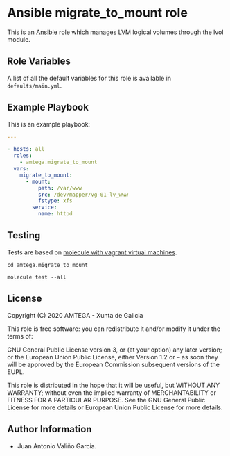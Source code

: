 # Ansible migrate_to_mount role

This is an [Ansible](http://www.ansible.com) role which manages LVM logical volumes through the lvol module.

## Role Variables

A list of all the default variables for this role is available in `defaults/main.yml`.

## Example Playbook

This is an example playbook:

```yaml
---

- hosts: all
  roles:
    - amtega.migrate_to_mount
  vars:    
    migrate_to_mount:
      - mount:
          path: /var/www
          src: /dev/mapper/vg-01-lv_www
          fstype: xfs          
        service:
          name: httpd
```

## Testing

Tests are based on [molecule with vagrant virtual machines](https://molecule.readthedocs.io/en/latest/installation.html).

```shell
cd amtega.migrate_to_mount

molecule test --all
```

## License

Copyright (C) 2020 AMTEGA - Xunta de Galicia

This role is free software: you can redistribute it and/or modify it under the terms of:

GNU General Public License version 3, or (at your option) any later version; or the European Union Public License, either Version 1.2 or – as soon they will be approved by the European Commission ­subsequent versions of the EUPL.

This role is distributed in the hope that it will be useful, but WITHOUT ANY WARRANTY; without even the implied warranty of MERCHANTABILITY or FITNESS FOR A PARTICULAR PURPOSE.  See the GNU General Public License for more details or European Union Public License for more details.

## Author Information

- Juan Antonio Valiño García.
